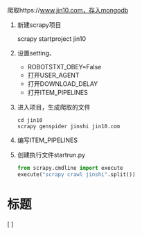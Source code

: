 爬取https://www.jin10.com，存入mongodb

1. 新建scrapy项目

   scrapy startproject jin10

2. 设置setting、

   * ROBOTSTXT_OBEY=False
   * 打开USER_AGENT
   * 打开DOWNLOAD_DELAY
   * 打开ITEM_PIPELINES

3. 进入项目，生成爬取的文件

   ```
   cd jin10
   scrapy genspider jinshi jin10.com
   ```

4. 编写ITEM_PIPELINES

5. 创建执行文件startrun.py  

   ```python
   from scrapy.cmdline import execute
   execute("scrapy crawl jinshi".split())
   ```


# 标题

[	]